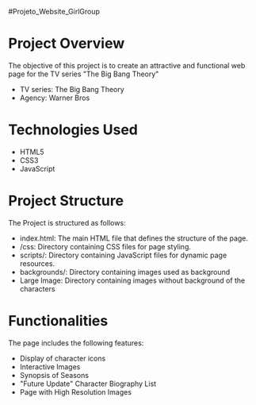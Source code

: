 #Projeto_Website_GirlGroup

# Project Overview
The objective of this project is to create an attractive and functional web page for the TV series "The Big Bang Theory"

- TV series: The Big Bang Theory
- Agency: Warner Bros


# Technologies Used
- HTML5
- CSS3
- JavaScript

# Project Structure
The Project is structured as follows:

- index.html: The main HTML file that defines the structure of the page.
- /css: Directory containing CSS files for page styling.
- scripts/: Directory containing JavaScript files for dynamic page resources.
- backgrounds/: Directory containing images used as background
- Large Image: Directory containing images without background of the characters

# Functionalities
The page includes the following features:

- Display of character icons
- Interactive Images
- Synopsis of Seasons
- "Future Update" Character Biography List
- Page with High Resolution Images
